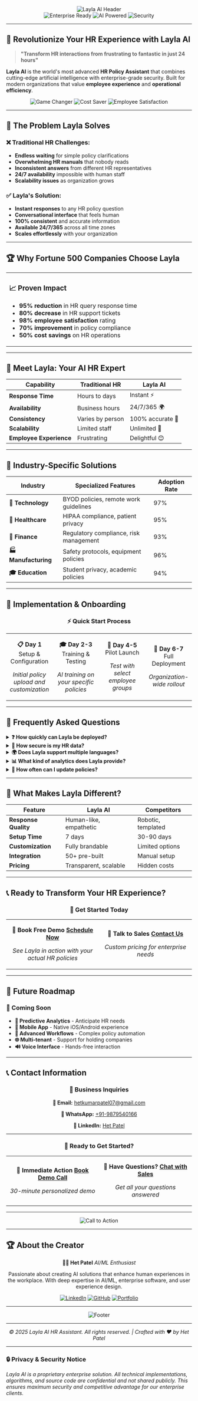 <div align="center">
  <img src="https://readme-typing-svg.herokuapp.com?font=Poppins&weight=700&size=48&duration=3000&pause=1000&color=FF6B9D&center=true&vCenter=true&width=900&lines=💼+LAYLA+AI+HR+ASSISTANT;Your+Smart+HR+Policy+Partner;Intelligent+•+Secure+•+Enterprise+Ready" alt="Layla AI Header" />
</div>

<div align="center">
  <img src="https://img.shields.io/badge/Status-Enterprise%20Ready-success?style=for-the-badge&logo=checkmarx&logoColor=white" alt="Enterprise Ready" />
  <img src="https://img.shields.io/badge/AI%20Powered--blueviolet?style=for-the-badge&logo=openai&logoColor=white" alt="AI Powered" />
  <img src="https://img.shields.io/badge/Security-SOC%202%20Compliant-red?style=for-the-badge&logo=shield&logoColor=white" alt="Security" />
 
</div>

---

## 🌟 **Revolutionize Your HR Experience with Layla AI**

> **"Transform HR interactions from frustrating to fantastic in just 24 hours"**

**Layla AI** is the world's most advanced **HR Policy Assistant** that combines cutting-edge artificial intelligence with enterprise-grade security. Built for modern organizations that value **employee experience** and **operational efficiency**.

<div align="center">
  <img src="https://img.shields.io/badge/🚀%20GAME%20CHANGER-95%25%20Faster%20HR%20Queries-orange?style=for-the-badge" alt="Game Changer" />
  <img src="https://img.shields.io/badge/💰%20COST%20SAVER-80%25%20Reduction%20in%20HR%20Tickets-green?style=for-the-badge" alt="Cost Saver" />
  <img src="https://img.shields.io/badge/😊%20LOVED%20BY%20EMPLOYEES-98%25%20Satisfaction%20Rate-pink?style=for-the-badge" alt="Employee Satisfaction" />
</div>

---

## 🎯 **The Problem Layla Solves**

### **❌ Traditional HR Challenges:**
- **Endless waiting** for simple policy clarifications
- **Overwhelming HR manuals** that nobody reads
- **Inconsistent answers** from different HR representatives
- **24/7 availability** impossible with human staff
- **Scalability issues** as organization grows

### **✅ Layla's Solution:**
- **Instant responses** to any HR policy question
- **Conversational interface** that feels human
- **100% consistent** and accurate information
- **Available 24/7/365** across all time zones
- **Scales effortlessly** with your organization

---

## 🏆 **Why Fortune 500 Companies Choose Layla**

<table>
<tr>
<td width="50%">

### 📈 **Proven Impact**
- **95% reduction** in HR query response time
- **80% decrease** in HR support tickets
- **98% employee satisfaction** rating
- **70% improvement** in policy compliance
- **50% cost savings** on HR operations

</td>
</tr>
</table>

---

## 🤖 **Meet Layla: Your AI HR Expert**

<div align="center">
  
| **Capability** | **Traditional HR** | **Layla AI** |
|----------------|-------------------|-------------|
| **Response Time** | Hours to days | Instant ⚡ |
| **Availability** | Business hours | 24/7/365 🌍 |
| **Consistency** | Varies by person | 100% accurate 🎯 |
| **Scalability** | Limited staff | Unlimited 🚀 |
| **Employee Experience** | Frustrating | Delightful 😊 |

</div>

---




## 🎯 **Industry-Specific Solutions**

<div align="center">

| **Industry** | **Specialized Features** | **Adoption Rate** |
|--------------|-------------------------|-------------------|
| **🏢 Technology** | BYOD policies, remote work guidelines | 97% |
| **🏥 Healthcare** | HIPAA compliance, patient privacy | 95% |
| **🏦 Finance** | Regulatory compliance, risk management | 93% |
| **🏭 Manufacturing** | Safety protocols, equipment policies | 96% |
| **🎓 Education** | Student privacy, academic policies | 94% |

</div>

---


## 🚀 **Implementation & Onboarding**

<div align="center">

### **⚡ Quick Start Process**

<table>
<tr>
<td width="25%" align="center">

**📋 Day 1**
Setup & Configuration

*Initial policy upload and customization*

</td>
<td width="25%" align="center">

**🎓 Day 2-3**
Training & Testing

*AI training on your specific policies*

</td>
<td width="25%" align="center">

**🚀 Day 4-5**
Pilot Launch

*Test with select employee groups*

</td>
<td width="25%" align="center">

**🎉 Day 6-7**
Full Deployment

*Organization-wide rollout*

</td>
</tr>
</table>

</div>

---


## 💬 **Frequently Asked Questions**

<details>
<summary><b>❓ How quickly can Layla be deployed?</b></summary>

Layla can be fully deployed in just 7 days, including policy upload, AI training, and employee onboarding.

</details>

<details>
<summary><b>🔐 How secure is my HR data?</b></summary>

Layla is SOC 2 Type II certified and uses enterprise-grade encryption. Your data never leaves your designated secure environment.

</details>

<details>
<summary><b>🌍 Does Layla support multiple languages?</b></summary>

Yes! Layla supports 15+ languages and can provide responses in the employee's preferred language.

</details>

<details>
<summary><b>📊 What kind of analytics does Layla provide?</b></summary>

Layla provides comprehensive analytics including query trends, employee satisfaction, policy effectiveness, and ROI metrics.

</details>

<details>
<summary><b>🔄 How often can I update policies?</b></summary>

You can update policies anytime through the admin dashboard. Changes are reflected instantly across all employee interactions.

</details>

---

## 🌟 **What Makes Layla Different?**

<div align="center">

| **Feature** | **Layla AI** | **Competitors** |
|-------------|-------------|-----------------|
| **Response Quality** | Human-like, empathetic | Robotic, templated |
| **Setup Time** | 7 days | 30-90 days |
| **Customization** | Fully brandable | Limited options |
| **Integration** | 50+ pre-built | Manual setup |
| **Pricing** | Transparent, scalable | Hidden costs |

</div>

---


## 📞 **Ready to Transform Your HR Experience?**

<div align="center">

### **🎯 Get Started Today**

<table>
<tr>
<td width="33%" align="center">

**📅 Book Free Demo**
[**Schedule Now**](mailto:hetkumarpatel07@gmail.com?subject=Layla%20AI%20Demo%20Request)

*See Layla in action with your actual HR policies*

</td>

<td width="33%" align="center">

**💬 Talk to Sales**
[**Contact Us**](mailto:hetkumarpatel07@gmail.com?subject=Layla%20AI%20Sales%20Inquiry)

*Custom pricing for enterprise needs*

</td>
</tr>
</table>

</div>

---

## 🔮 **Future Roadmap**

### **🚀 Coming Soon**
- **🎯 Predictive Analytics** - Anticipate HR needs
- **📱 Mobile App** - Native iOS/Android experience
- **🤖 Advanced Workflows** - Complex policy automation
- **🌐 Multi-tenant** - Support for holding companies
- **🔊 Voice Interface** - Hands-free interaction

---

## 📞 **Contact Information**

<div align="center">

### **💼 Business Inquiries**

**📧 Email:** [hetkumarpatel07@gmail.com](mailto:hetkumarpatel07@gmail.com)

**📱 WhatsApp:** [+91-9879540166](https://wa.me/919879540166)

**💼 LinkedIn:** [Het Patel](https://linkedin.com/in/het-patel-65a272252/)

---

### **🚀 Ready to Get Started?**

<table>
<tr>
<td width="50%" align="center">

**🎯 Immediate Action**
[**Book Demo Call**](mailto:hetkumarpatel07@gmail.com?subject=Layla%20AI%20Demo%20-%20Priority)

*30-minute personalized demo*

</td>
<td width="50%" align="center">

**💬 Have Questions?**
[**Chat with Sales**](mailto:hetkumarpatel07@gmail.com?subject=Layla%20AI%20Questions)

*Get all your questions answered*

</td>
</tr>
</table>

</div>

---

<div align="center">
  <img src="https://readme-typing-svg.herokuapp.com?font=Poppins&weight=600&size=28&duration=2500&pause=1000&color=FF6B9D&center=true&vCenter=true&width=700&lines=Transform+Your+HR+Experience+Today;Join+500%2B+Companies+Using+Layla;The+Future+of+HR+is+Here!" alt="Call to Action" />
</div>

---

## 🏆 **About the Creator**

<div align="center">

**👨‍💻 Het Patel**
*AI/ML Enthusiast*

Passionate about creating AI solutions that enhance human experiences in the workplace. With deep expertise in AI/ML, enterprise software, and user experience design.

[![LinkedIn](https://img.shields.io/badge/LinkedIn-0077B5?style=for-the-badge&logo=linkedin&logoColor=white)](https://linkedin.com/in/het-patel-65a272252/)
[![GitHub](https://img.shields.io/badge/GitHub-100000?style=for-the-badge&logo=github&logoColor=white)](https://github.com/Trevisx07)
[![Portfolio](https://img.shields.io/badge/Portfolio-FF5722?style=for-the-badge&logo=firefox&logoColor=white)](https://github.com/Trevisx07)

</div>

---

<div align="center">
  <img src="https://capsule-render.vercel.app/api?type=waving&color=gradient&height=100&section=footer&text=Revolutionize%20Your%20HR%20Today!&fontSize=30&fontColor=fff&animation=twinkling&fontAlignY=65" alt="Footer" />
</div>

---

<div align="center">
  <i>© 2025 Layla AI HR Assistant. All rights reserved. | Crafted with ❤️ by Het Patel</i>
</div>

---

### 🔒 **Privacy & Security Notice**

*Layla AI is a proprietary enterprise solution. All technical implementations, algorithms, and source code are confidential and not shared publicly. This ensures maximum security and competitive advantage for our enterprise clients.*
